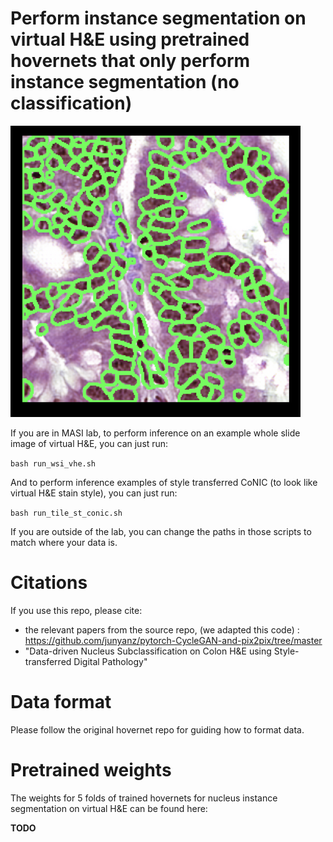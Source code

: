 # Perform instance segmentation on virtual H&E using pretrained hovernets that only perform instance segmentation (no classification)

![Description of Image](./seg_2.png)


If you are in MASI lab, to perform inference on an example whole slide image of virtual H&E, you can just run:

```bash run_wsi_vhe.sh```

And to perform inference examples of style transferred CoNIC (to look like virtual H&E stain style), you can just run:

```bash run_tile_st_conic.sh```

If you are outside of the lab, you can change the paths in those scripts to match where your data is.

# Citations
If you use this repo, please cite:

- the relevant papers from the source repo, (we adapted this code) : https://github.com/junyanz/pytorch-CycleGAN-and-pix2pix/tree/master
- "Data-driven Nucleus Subclassification on Colon H&E using Style-transferred Digital Pathology"

# Data format
Please follow the original hovernet repo for guiding how to format data.

# Pretrained weights
The weights for 5 folds of trained hovernets for nucleus instance segmentation on virtual H&E can be found here:

**TODO**
